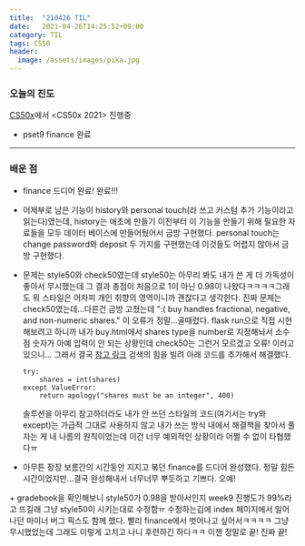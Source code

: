 ```yaml
---
title:  "210426 TIL"
date:   2021-04-26T14:25:52+09:00
category: TIL
tags: CS50
header:
  image: /assets/images/pika.jpg
---
```


<h3>오늘의 진도</h3>

[CS50x](https://cs50.harvard.edu/x/2021/)에서 <CS50x 2021> 진행중

 - pset9 finance 완료
 
<hr>

<h3>배운 점</h3>

 - finance 드디어 완료! 완료!!!
 
 - 어제부로 남은 기능이 history와 personal touch(라 쓰고 커스텀 추가 기능이라고 읽는다)였는데, history는 애초에 만들기 이전부터 이 기능을 만들기 위해 필요한 자료들을 모두 
 데이터 베이스에 만들어뒀어서 금방 구현했다. personal touch는 change password와 deposit 두 가지를 구현했는데 이것들도 어렵지 않아서 금방 구현했다.
 
 - 문제는 style50와 check50였는데 style50는 아무리 봐도 내가 쓴 게 더 가독성이 좋아서 무시했는데 그 결과 총점이 처음으로 1이 아닌 0.98이 나왔다ㅋㅋㅋㅋ그래도 뭐 스타일은 어차피 
 개인 취향의 영역이니까 괜찮다고 생각한다. 진짜 문제는 check50였는데...다른건 금방 고쳤는데 ":( buy handles fractional, negative, and non-numeric shares." 이 오류가 정말...골때렸다. 
 flask run으로 직접 시현해보려고 하니까 내가 buy.html에서 shares type을 number로 지정해놔서 소수점 숫자가 아예 입력이 안 되는 상황인데 check50는 그런거 모르겠고 오류! 이러고 있으니...
 그래서 결국 [참고 링크](https://cs50.stackexchange.com/questions/29117/pset7-fractions-being-rejected-causing-buy-to-fail) 검색의 힘을 빌려 아래 코드를 추가해서 해결했다.

	```
	try:
		shares = int(shares)
	except ValueError:
		return apology("shares must be an integer", 400)
	```
 
	솔루션을 아무리 참고하더라도 내가 안 쓰던 스타일의 코드(여기서는 try와 except)는 가급적 그대로 사용하지 않고 내가 쓰는 방식 내에서 해결책을 찾아서 풀자는 게 내 나름의 원칙이었는데
	이건 너무 예외적인 상황이라 어쩔 수 없이 타협했다ㅠ

 - 아무튼 장장 보름간의 시간동안 지지고 볶던 finance를 드디어 완성했다. 정말 힘든 시간이었지만...결국 완성해내서 너무너무 뿌듯하고 기쁘다. 오예!
 
 
 
 \+ gradebook을 확인해보니 style50가 0.98을 받아서인지 week9 진행도가 99%라고 뜨길래 그냥 style50이 시키는대로 수정함ㅠ 수정하는김에 index 페이지에서 일어나던 마이너 버그 픽스도 함께 했다. 
 빨리 finance에서 벗어나고 싶어서ㅋㅋㅋㅋ 그냥 무시했었는데 그래도 이렇게 고치고 나니 후련하긴 하다ㅋㅋ 이젠 정말로 끝! 진짜 끝!